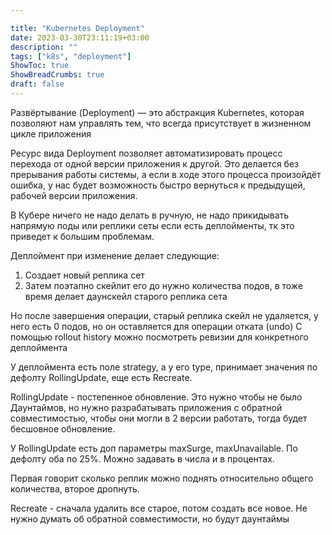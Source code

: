```yaml
---

title: "Kubernetes Deployment"
date: 2023-03-30T23:11:19+03:00
description: ""
tags: ["k8s", "deployment"]
ShowToc: true
ShowBreadCrumbs: true
draft: false
---
```


Развёртывание (Deployment) — это абстракция Kubernetes, которая позволяют нам управлять тем, что всегда присутствует в жизненном цикле приложения

Ресурс вида Deployment позволяет автоматизировать процесс перехода от одной версии приложения к другой. Это делается без прерывания работы системы, а если в ходе этого процесса произойдёт ошибка, у нас будет возможность быстро вернуться к предыдущей, рабочей версии приложения.

В Кубере ничего не надо делать в ручную, не надо прикидывать напрямую поды или реплики сеты если есть деплойменты, тк это приведет к большим проблемам.

Деплоймент при изменение делает следующие:

1. Создает новый реплика сет
2. Затем поэтапно скейлит его до нужно количества подов, в тоже время делает даунскейл старого реплика сета

Но после завершения операции, старый реплика скейл не удаляется, у него есть 0 подов, но он оставляется для операции отката (undo)
 С помощью rollout history можно посмотреть ревизии для конкретного деплоймента

У деплоймента есть поле strategy, а у его type, принимает значения по дефолту RollingUpdate, еще есть Recreate.

RollingUpdate - постепенное обновление. Это нужно чтобы не было Даунтаймов, но нужно разрабатывать приложения с обратной совместимостью, чтобы они могли в 2 версии работать, тогда будет бесшовное обновление.

У RollingUpdate есть доп параметры maxSurge, maxUnavailable. По дефолту оба по 25%. Можно задавать в числа и в процентах.

Первая говорит сколько реплик можно поднять относительно общего количества, второе дропнуть.

Recreate - сначала удалить все старое, потом создать все новое. Не нужно думать об обратной совместимости, но будут даунтаймы 